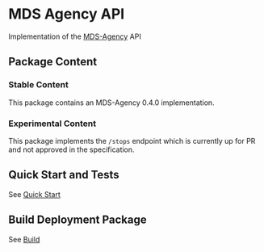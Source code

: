 # MDS Agency API
Implementation of the [MDS-Agency](https://github.com/openmobilityfoundation/mobility-data-specification/blob/dev/agency/README.md) API
## Package Content
### Stable Content
This package contains an MDS-Agency 0.4.0 implementation.
### Experimental Content
This package implements the `/stops` endpoint which is currently up for PR and not approved in the specification.

## Quick Start and Tests
See [Quick Start](../../README.md#Installation)

## Build Deployment Package
See [Build](../../README.md#Build)
